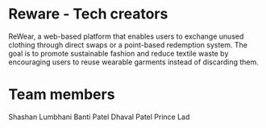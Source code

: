 # Reware - Tech creators
ReWear, a web-based platform that enables users to exchange unused clothing
through direct swaps or a point-based redemption system. The goal is to promote sustainable
fashion and reduce textile waste by encouraging users to reuse wearable garments instead of
discarding them.

# Team members
Shashan Lumbhani
Banti Patel
Dhaval Patel
Prince Lad
